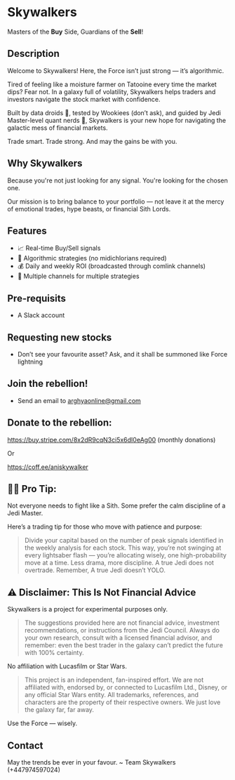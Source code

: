 # Skywalkers
Masters of the **Buy** Side, Guardians of the **Sell**!

## Description
Welcome to Skywalkers! Here, the Force isn’t just strong — it’s algorithmic.

Tired of feeling like a moisture farmer on Tatooine every time the market dips? Fear not. In a galaxy full of volatility, Skywalkers helps traders and investors navigate the stock market with confidence.

Built by data droids 🤖, tested by Wookiees (don’t ask), and guided by Jedi Master-level quant nerds 🤔, Skywalkers is your new hope for navigating the galactic mess of financial markets.

Trade smart. Trade strong. And may the gains be with you.

## Why Skywalkers
Because you're not just looking for any signal. You're looking for the chosen one.

Our mission is to bring balance to your portfolio — not leave it at the mercy of emotional trades, hype beasts, or financial Sith Lords.

## Features
- 📈 Real-time Buy/Sell signals
- 🤖 Algorithmic strategies (no midichlorians required)
- 💰 Daily and weekly ROI (broadcasted through comlink channels)
- 📢 Multiple channels for multiple strategies

## Pre-requisits
- A Slack account

## Requesting new stocks
- Don’t see your favourite asset? Ask, and it shall be summoned like Force lightning

## Join the rebellion!
- Send an email to arghyaonline@gmail.com

## Donate to the rebellion:
https://buy.stripe.com/8x2dR9cqN3ci5x6dI0eAg00 (monthly donations)

Or

https://coff.ee/aniskywalker

## 🧘‍♂️ Pro Tip:
Not everyone needs to fight like a Sith. Some prefer the calm discipline of a Jedi Master.

Here’s a trading tip for those who move with patience and purpose:

> Divide your capital based on the number of peak signals identified in the weekly analysis for each stock.
> This way, you’re not swinging at every lightsaber flash — you’re allocating wisely, one high-probability move at a time. Less drama, more discipline. A true Jedi does not overtrade.
> Remember, A true Jedi doesn’t YOLO.

## ⚠️ Disclaimer: This Is Not Financial Advice
Skywalkers is a project for experimental purposes only.
> The suggestions provided here are not financial advice, investment recommendations, or instructions from the Jedi Council.
> Always do your own research, consult with a licensed financial advisor, and remember: even the best trader in the galaxy can’t predict the future with 100% certainty.

No affiliation with Lucasfilm or Star Wars.
> This project is an independent, fan-inspired effort. We are not affiliated with, endorsed by, or connected to Lucasfilm Ltd., Disney, or any official Star Wars entity. All trademarks, references, and characters are the property of their respective owners. We just love the galaxy far, far away.

Use the Force — wisely.





## Contact
May the trends be ever in your favour.
~ Team Skywalkers (+447974597024)
